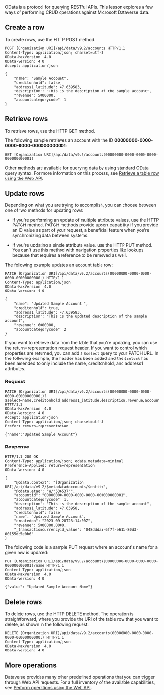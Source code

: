 OData is a protocol for querying RESTful APIs. This lesson explores a few ways of performing CRUD operations against Microsoft Dataverse data.

## Create a row

To create rows, use the HTTP POST method.

```odata
POST [Organization URI]/api/data/v9.2/accounts HTTP/1.1
Content-Type: application/json; charset=utf-8
OData-MaxVersion: 4.0
OData-Version: 4.0
Accept: application/json

{
    "name": "Sample Account",
    "creditonhold": false,
    "address1_latitude": 47.639583,
    "description": "This is the description of the sample account",
    "revenue": 5000000,
    "accountcategorycode": 1
}
```

## Retrieve rows

To retrieve rows, use the HTTP GET method.

The following sample retrieves an account with the ID **00000000-0000-0000-0000-000000000001**:

```odata
GET [Organization URI]/api/data/v9.2/accounts(00000000-0000-0000-0000-000000000001)
```

Other methods are available for querying data by using standard OData query syntax. For more information on this process, see [Retrieve a table row using the Web API](/power-apps/developer/common-data-service/webapi/retrieve-entity-using-web-api/?azure-portal=true).

## Update rows

Depending on what you are trying to accomplish, you can choose between one of two methods for updating rows:

- If you're performing an update of multiple attribute values, use the HTTP PATCH method. PATCH methods provide upsert capability if you provide an ID value as part of your request, a beneficial feature when you're synchronizing data between systems.

- If you're updating a single attribute value, use the HTTP PUT method. You can't use this method with navigation properties like lookups because that requires a reference to be removed as well.

The following example updates an account table row:

```odata
PATCH [Organization URI]/api/data/v9.2/accounts(00000000-0000-0000-0000-000000000001) HTTP/1.1
Content-Type: application/json
OData-MaxVersion: 4.0
OData-Version: 4.0

{
    "name": "Updated Sample Account ",
    "creditonhold": true,
    "address1_latitude": 47.639583,
    "description": "This is the updated description of the sample account",
    "revenue": 6000000,
    "accountcategorycode": 2
}
```

If you want to retrieve data from the table that you're updating, you can use the return=representation request header. If you want to control which properties are returned, you can add a `$select` query to your PATCH URL. In the following example, the header has been added and the `$select` has been amended to only include the name, creditonhold, and address1 attributes.

### Request

```odata
PATCH [Organization URI]/api/data/v9.2/accounts(00000000-0000-0000-0000-000000000001)?$select=name,creditonhold,address1_latitude,description,revenue,accountcategorycode,createdon HTTP/1.1
OData-MaxVersion: 4.0
OData-Version: 4.0
Accept: application/json
Content-Type: application/json; charset=utf-8
Prefer: return=representation

{"name":"Updated Sample Account"}
```

### Response

```odata
HTTP/1.1 200 OK
Content-Type: application/json; odata.metadata=minimal
Preference-Applied: return=representation
OData-Version: 4.0

{
    "@odata.context": "[Organization URI]/api/data/v9.2/$metadata#accounts/$entity",
    "@odata.etag": "W/"536537"",
    "accountid": "00000000-0000-0000-0000-000000000001",
    "accountcategorycode": 1,
    "description": "This is the description of the sample account",
    "address1_latitude": 47.63958,
    "creditonhold": false,
    "name": "Updated Sample Account",
    "createdon": "2023-09-28T23:14:00Z",
    "revenue": 5000000.0000,
    "_transactioncurrencyid_value": "048dddaa-6f7f-e611-80d3-00155db5e0b6"
}
```

The following code is a sample PUT request where an account's name for a given row is updated:

```odata
PUT [Organization URI]/api/data/v9.2/accounts(00000000-0000-0000-0000-000000000001)/name HTTP/1.1
Content-Type: application/json
OData-MaxVersion: 4.0
OData-Version: 4.0

{"value": "Updated Sample Account Name"}
```

## Delete rows

To delete rows, use the HTTP DELETE method. The operation is straightforward, where you provide the URI of the table row that you want to delete, as shown in the following request:

```odata
DELETE [Organization URI]/api/data/v9.2/accounts(00000000-0000-0000-0000-000000000001) HTTP/1.1
Content-Type: application/json
OData-MaxVersion: 4.0
OData-Version: 4.0
```

## More operations

Dataverse provides many other predefined operations that you can trigger through Web API requests. For a full inventory of the available capabilities, see [Perform operations using the Web API](/power-apps/developer/common-data-service/webapi/perform-operations-web-api/?azure-portal=true).
